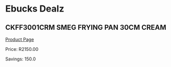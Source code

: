 
# Ebucks Dealz
## CKFF3001CRM SMEG FRYING PAN 30CM CREAM
[Product Page](https://www.ebucks.com/web/shop/productSelected.do?prodId=998803860&catId=704983235)

Price: R2150.00

Savings: 150.0


	